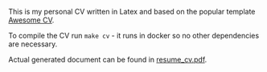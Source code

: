 This is my personal CV written in Latex and based on the popular template [Awesome CV](https://github.com/posquit0/Awesome-CV).

To compile the CV run `make cv` - it runs in docker so no other dependencies are necessary.

Actual generated document can be found in [resume_cv.pdf](resume_cv.pdf).